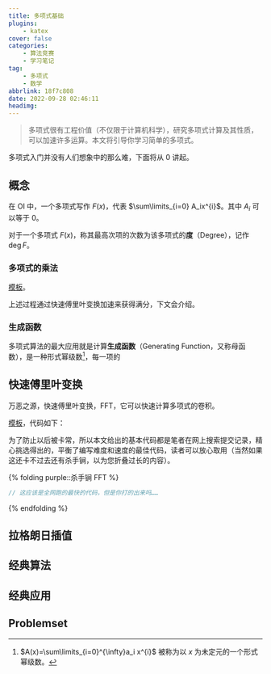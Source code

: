 ```yaml
---
title: 多项式基础
plugins:
    - katex
cover: false
categories:
    - 算法竞赛
    - 学习笔记
tag:
    - 多项式
    - 数学
abbrlink: 18f7c808
date: 2022-09-28 02:46:11
headimg:
---
```


> 多项式很有工程价值（不仅限于计算机科学），研究多项式计算及其性质，可以加速许多运算。本文将引导你学习简单的多项式。

<!--more-->

多项式入门并没有人们想象中的那么难，下面将从 0 讲起。

## 概念

在 OI 中，一个多项式写作 $F(x)$，代表 $\sum\limits_{i=0} A_ix^{i}$。其中 $A_i$ 可以等于 $0$。

对于一个多项式 $F(x)$，称其最高次项的次数为该多项式的**度**（Degree），记作 $\deg F$。

### 多项式的乘法

[模板](https://www.luogu.com.cn/problem/P3803)。

上述过程通过快速傅里叶变换加速来获得满分，下文会介绍。

### 生成函数

多项式算法的最大应用就是计算**生成函数**（Generating Function，又称母函数），是一种形式幂级数[^1]，每一项的

## 快速傅里叶变换

万恶之源，快速傅里叶变换，FFT，它可以快速计算多项式的卷积。

[模板](https://www.luogu.com.cn/problem/P3803)，代码如下：

为了防止以后被卡常，所以本文给出的基本代码都是笔者在网上搜索提交记录，精心挑选得出的，平衡了编写难度和速度的最佳代码，读者可以放心取用（当然如果这还卡不过去还有杀手锏，以为您折叠过长的内容）。

{% folding purple::杀手锏 FFT %}
```cpp
// 这应该是全网跑的最快的代码，但是你打的出来吗……
```
{% endfolding %}

## 拉格朗日插值

## 经典算法

## 经典应用

## Problemset

[^1]: $A(x)=\sum\limits_{i=0}^{\infty}a_i x^{i}$ 被称为以 $x$ 为未定元的一个形式幂级数。
